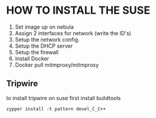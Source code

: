 # HOW TO INSTALL THE SUSE

1. Set image up on nebula
2. Assign 2 interfaces for network (write the ID's)
3. Setup the network config.
4. Setup the DHCP server
5. Setup the firewall
6. Install Docker
7. Docker pull mitmproxy/mitmproxy


## Tripwire

to install tripwire on suse first install buildtools

```
zypper install -t pattern devel_C_C++
```
